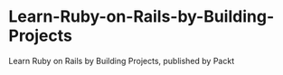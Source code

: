 # Learn-Ruby-on-Rails-by-Building-Projects
Learn Ruby on Rails by Building Projects, published by Packt
